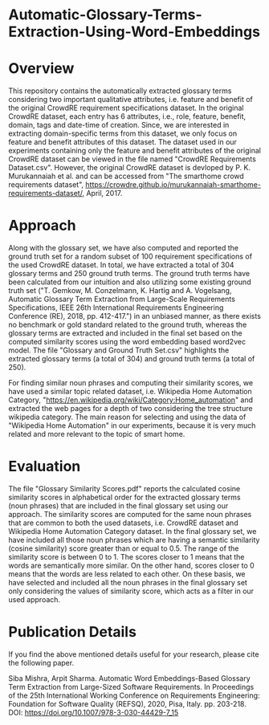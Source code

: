 # Automatic-Glossary-Terms-Extraction-Using-Word-Embeddings

# Overview 
This repository contains the automatically extracted glossary terms considering two important qualitative attributes, i.e. feature and benefit of the original CrowdRE requirement specifications dataset. In the original CrowdRE dataset, each entry has 6 attributes, i.e., role, feature, benefit, domain, tags and date-time of creation. Since, we are interested in extracting domain-specific terms from this dataset, we only focus on feature and benefit attributes of this dataset. The dataset used in our experiments containing only the feature and benefit attributes of the original CrowdRE dataset can be viewed in the file named "CrowdRE Requirements Dataset.csv". However, the original CrowdRE dataset is devloped by P. K. Murukannaiah et al. and can be accessed from "The smarthome crowd requirements dataset", https://crowdre.github.io/murukannaiah-smarthome-requirements-dataset/, April, 2017. 

# Approach
Along with the glossary set, we have also computed and reported the ground truth set for a random subset of 100 requirement specifications of the used CrowdRE dataset. In total, we have extracted a total of 304 glossary terms and 250 ground truth terms. The ground truth terms have been calculated from our intuition and also utilizing some existing ground truth set ("T. Gemkow, M. Conzelmann, K. Hartig and A. Vogelsang, Automatic Glossary Term Extraction from Large-Scale Requirements Specifications, IEEE 26th International Requirements Engineering Conference (RE), 2018, pp. 412-417.") in an unbiased manner, as there exists no benchmark or gold standard related to the ground truth, whereas the glossary terms are extracted and included in the final set based on the computed similarity scores using the word embedding based word2vec model. The file "Glossary and Ground Truth Set.csv" highlights the extracted glossary terms (a total of 304) and ground truth terms (a total of 250).   

For finding similar noun phrases and computing their similarity scores, we have used a similar topic related dataset, i.e. Wikipedia Home Automation Category, "https://en.wikipedia.org/wiki/Category:Home_automation" and extracted the web pages for a depth of two considering the tree structure wikipedia category. The main reason for selecting and using the data of "Wikipedia Home Automation" in our experiments, because it is very much related and more relevant to the topic of smart home. 

# Evaluation
The file "Glossary Similarity Scores.pdf" reports the calculated cosine similarity scores in alphabetical order for the extracted glossary terms (noun phrases) that are included in the final glossary set using our approach. The similarity scores are computed for the same noun phrases that are common to both the used datasets, i.e. CrowdRE dataset and Wikipedia Home Automation Category dataset. In the final glossary set, we have included all those noun phrases which are having a semantic similarity (cosine similarity) score greater than or equal to 0.5. The range of the similarity score is between 0 to 1. The scores closer to 1 means that the words are semantically more similar. On the other hand, scores closer to 0 means that the words are less related to each other. On these basis, we have selected and included all the noun phrases in the final glossary set only considering the values of similarity score, which acts as a filter in our used approach.

# Publication Details

If you find the above mentioned details useful for your research, please cite the following paper.

Siba Mishra, Arpit Sharma. Automatic Word Embeddings-Based Glossary Term Extraction from Large-Sized Software Requirements. In Proceedings of the 25th International Working Conference on Requirements Engineering: Foundation for Software Quality (REFSQ), 2020, Pisa, Italy. pp. 203-218. DOI: https://doi.org/10.1007/978-3-030-44429-7_15


